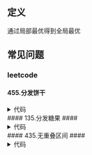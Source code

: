 ## 定义 ##
通过局部最优得到全局最优

## 常见问题 ##

### leetcode ###

#### 455.分发饼干 ####
<details>
<summary>代码</summary>
<pre>
/**
 * 给满足孩子需求最小尺寸的饼干
 */
function findContentChildren($g, $s) {
    sort($g);
    sort($s);
    for ($i = 0, $j = 0, $sl = count($s), $gl = count($g); $i < $sl && $j < $gl; $i++) {
        if ($s[$i] >= $g[$j]) {
            $j++;
        }
    }
    return $j;
}
</code>
</details>
#### 135.分发糖果 ####
<details>
<summary>代码</summary>
<pre>
/**
 * 先比较一边，再比较另一边
 */
function candy($ratings) {
    $len = count($ratings);
    $res = array_fill(0, $len, 1);
    for ($i = 0; $i < $len - 1; $i++) {
        if ($ratings[$i]  < $ratings[$i + 1]) {
            $res[$i + 1] = $res[$i] + 1;
        }
    }
    for ($j = $len - 1; $j > 0; $j--) {
        if ($ratings[$j - 1] > $ratings[$j]) {
            $res[$j - 1] = max($res[$j - 1], $res[$j] + 1);
        }
    }
    return array_sum($res);
}
</code>
</details>
#### 435.无重叠区间 ####
<details>
<summary>代码</summary>
<pre>
/**
 * 重叠区间保留终点较小的
 */
function eraseOverlapIntervals($intervals) {
    $len = count($intervals);
    if ($len <= 1) {
        return 0;
    }
    array_multisort(array_column($intervals, 1), SORT_ASC, $intervals);
    $end = $intervals[0][1];
    $total = 0;
    for ($i = 1; $i < $len; $i++) {
        if ($intervals[$i][0] < $end) {
            $total++;
        } else {
            $end = $intervals[$i][1];
        }
    }
    return $total;
}
</code>
</details>

